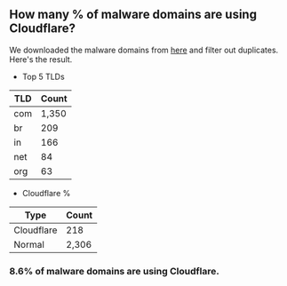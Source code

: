 ## How many % of malware domains are using Cloudflare?


We downloaded the malware domains from [here](https://urlhaus.abuse.ch) and filter out duplicates.
Here's the result.


[//]: # (start replacement)


- Top 5 TLDs

| TLD | Count |
| --- | --- |
| com | 1,350 |
| br | 209 |
| in | 166 |
| net | 84 |
| org | 63 |


- Cloudflare %

| Type | Count |
| --- | --- |
| Cloudflare | 218 |
| Normal | 2,306 |


### 8.6% of malware domains are using Cloudflare.